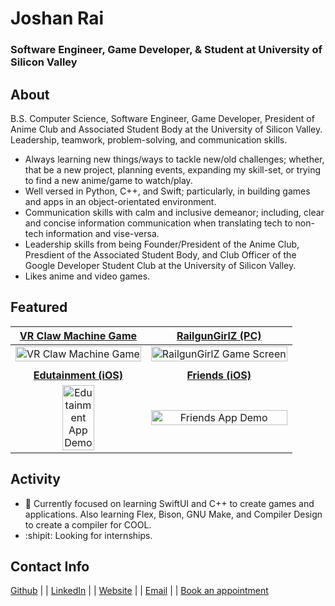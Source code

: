 # Joshan Rai
### Software Engineer, Game Developer, & Student at University of Silicon Valley

## About
B.S. Computer Science, Software Engineer, Game Developer, President of Anime Club and Associated Student Body at the University of Silicon Valley.
Leadership, teamwork, problem-solving, and communication skills.

- Always learning new things/ways to tackle new/old challenges; whether, that be a new project, planning events, expanding my skill-set, or trying to find a new anime/game to watch/play.
- Well versed in Python, C++, and Swift; particularly, in building games and apps in an object-orientated environment.
- Communication skills with calm and inclusive demeanor; including, clear and concise information communication when translating tech to non-tech information and vise-versa.
- Leadership skills from being Founder/President of the Anime Club, Presdient of the Associated Student Body, and Club Officer of the Google Developer Student Club at the University of Silicon Valley.
- Likes anime and video games.

## Featured
| <a href="https://github.com/Pradheon/VR_Project_Teleportation_3DUI"><b>VR Claw Machine Game</b></a> | <a href="https://github.com/Pradheon/RailgunGirlZ"><b>RailgunGirlZ (PC)</b></a> |
| :-: | :-: |
| <div><a href="https://github.com/Pradheon/VR_Project_Teleportation_3DUI"><img width="100%" height="100%" alt="VR Claw Machine Game" src="https://cdn.discordapp.com/attachments/730143569448403076/982191984687071262/vr-cover.png?raw=true"/></a></div> | <div><a href="https://github.com/Pradheon/RailgunGirlZ"><img width="100%" height="50%" alt="RailgunGirlZ Game Screen" src="https://cdn.discordapp.com/attachments/887131094649020488/922757092232790026/ezgif.com-gif-maker1.gif?raw=true"/></a></div> |
|  |  |
| <a href="https://github.com/Pradheon/Edutainment"><b>Edutainment (iOS)</b></a> | <a href="https://github.com/Pradheon/Friends"><b>Friends (iOS)</b></a> |
| <div><a href="https://github.com/Pradheon/Edutainment"><img width="50%" alt="Edutainment App Demo" src="https://user-images.githubusercontent.com/60300252/162859546-9e4436cc-508e-45e4-ac74-a164998f94c9.gif"/></a></div> | <div><a href="https://github.com/Pradheon/Friends"><img width="100%" alt="Friends App Demo" src="https://repository-images.githubusercontent.com/478243770/e02e78da-e58e-4364-a277-473beba99680"/></a></div> |

## Activity
- 🌱 Currently focused on learning SwiftUI and C++ to create games and applications. Also learning Flex, Bison, GNU Make, and Compiler Design to create a compiler for COOL.
- :shipit: Looking for internships.

## Contact Info
[Github](https://github.com/Pradheon "You're already here silly.") |
| [LinkedIn](https://www.linkedin.com/in/joshansrai/ "LinkedIn, my MORE professional profile.") |
| [Website](https://sites.google.com/view/joshanrai/home "My alternative until I build my Github Pages site.") |
| [Email](mailto:joshan.s.rai@gmail.com "Click me to email me.") |
| [Book an appointment](https://calendly.com/joshan-rai/30min "Schedule a meeting via Calendly.")

<!---
Pradheon/Pradheon is a ✨ special ✨ repository because its `README.md` (this file) appears on your GitHub profile.
You can click the Preview link to take a look at your changes.
--->
<!--- 
Use this link for "Coming Soon": https://cdn.discordapp.com/attachments/730143569448403076/944329022979055636/Comming_Soon1.png?raw=true 
--->
